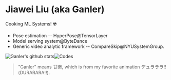 # Jiawei Liu (aka Ganler)

Cooking ML Systems! ☢️

* Pose estimation -- HyperPose@TensorLayer
* Model serving system@ByteDance
* Generic video analytic framework -- CompareSkip@NYUSystemGroup.

![Ganler's github stats](https://github-readme-stats.vercel.app/api?username=ganler&show_icons=true&theme=tokyonight)![Codes](https://github-readme-stats.vercel.app/api/top-langs/?username=ganler&count_private=false&layout=compact&hide=Jupyter%20Notebook)

> "Ganler" means 甘楽, which is from my favorite animation デュラララ!!(DURARARA!!).
